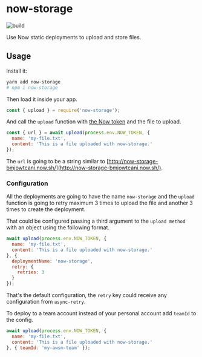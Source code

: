 # now-storage

![build](https://api.travis-ci.org/sergiodxa/now-storage.svg?branch=master)

Use Now static deployments to upload and store files.

## Usage

Install it:

```bash
yarn add now-storage
# npm i now-storage
```

Then load it inside your app.

```js
const { upload } = require('now-storage');
```

And call the `upload` function with
[the Now token](https://zeit.co/account/tokens) and the file to upload.

```js
const { url } = await upload(process.env.NOW_TOKEN, {
  name: 'my-file.txt',
  content: 'This is a file uploaded with now-storage.'
});
```

The `url` is going to be a string similar to
[http://now-storage-bmjowtcani.now.sh/](http://now-storage-bmjowtcani.now.sh/).

### Configuration

All the deployments are going to have the name `now-storage` and the `upload`
function is going to retry maximum 3 times to upload the file and another 3
times to create the deployment.

That could be configured passing a third argument to the `upload method` with an
object using the following format.

```js
await upload(process.env.NOW_TOKEN, {
  name: 'my-file.txt',
  content: 'This is a file uploaded with now-storage.'
}, {
  deploymentName: 'now-storage',
  retry: {
    retries: 3
  }
});
```

That's the default configuration, the `retry` key could receive any
configuration from `async-retry`.

To deploy to a team account instead of your personal account add `teamId` to the
config.

```js
await upload(process.env.NOW_TOKEN, {
  name: 'my-file.txt',
  content: 'This is a file uploaded with now-storage.'
}, { teamId: 'my-awsm-team' });
```
